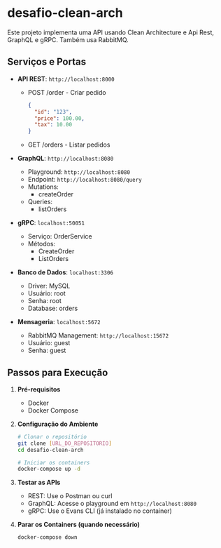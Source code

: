 # desafio-clean-arch

Este projeto implementa uma API usando Clean Architecture e Api Rest, GraphQL e gRPC. Também usa RabbitMQ.

## Serviços e Portas

- **API REST**: `http://localhost:8000`
  - POST /order - Criar pedido
    ```json
    {
      "id": "123",
      "price": 100.00,
      "tax": 10.00
    }
    ```
  - GET /orders - Listar pedidos

- **GraphQL**: `http://localhost:8080`
  - Playground: `http://localhost:8080`
  - Endpoint: `http://localhost:8080/query`
  - Mutations:
    - createOrder
  - Queries:
    - listOrders

- **gRPC**: `localhost:50051`
  - Serviço: OrderService
  - Métodos:
    - CreateOrder
    - ListOrders

- **Banco de Dados**: `localhost:3306`
  - Driver: MySQL
  - Usuário: root
  - Senha: root
  - Database: orders

- **Mensageria**: `localhost:5672`
  - RabbitMQ Management: `http://localhost:15672`
  - Usuário: guest
  - Senha: guest

## Passos para Execução

1. **Pré-requisitos**
   - Docker
   - Docker Compose

2. **Configuração do Ambiente**
   ```bash
   # Clonar o repositório
   git clone [URL_DO_REPOSITORIO]
   cd desafio-clean-arch

   # Iniciar os containers
   docker-compose up -d
   ```

3. **Testar as APIs**
   - REST: Use o Postman ou curl
   - GraphQL: Acesse o playground em `http://localhost:8080`
   - gRPC: Use o Evans CLI (já instalado no container)

4. **Parar os Containers (quando necessário)**
   ```bash
   docker-compose down
   ```